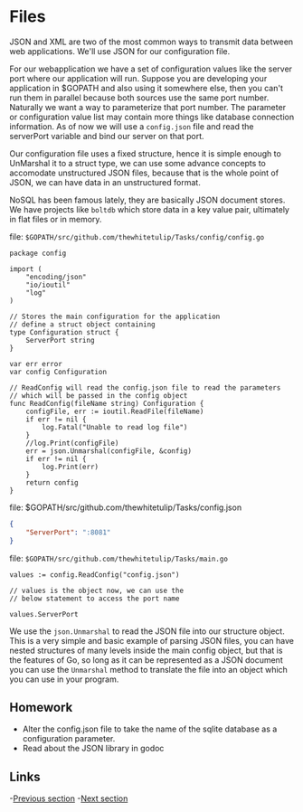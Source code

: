 # Files

JSON and XML are two of the most common ways to transmit data between web applications. We'll use JSON for our configuration file.

For our webapplication we have a set of configuration values like the server port where our application will run. Suppose you are developing your application in $GOPATH and also using it somewhere else, then you can't run them in parallel because both sources use the same port number. Naturally we want a way to parameterize that port number. The parameter or configuration value list may contain more things like database connection information.  As of now we will use a `config.json` file and read the serverPort variable and bind our server on that port.

Our configuration file uses a fixed structure, hence it is simple enough to UnMarshal it to a struct type, we can use some advance concepts to accomodate unstructured JSON files, because that is the whole point of JSON, we can have data in an unstructured format.

NoSQL has been famous lately, they are basically JSON document stores. We have projects like `boltdb` which store data in a key value pair, ultimately in flat files or in memory.

file: `$GOPATH/src/github.com/thewhitetulip/Tasks/config/config.go`

```golang
package config

import (
	"encoding/json"
	"io/ioutil"
	"log"
)

// Stores the main configuration for the application
// define a struct object containing
type Configuration struct {
	ServerPort string
}

var err error
var config Configuration

// ReadConfig will read the config.json file to read the parameters
// which will be passed in the config object
func ReadConfig(fileName string) Configuration {
	configFile, err := ioutil.ReadFile(fileName)
	if err != nil {
		log.Fatal("Unable to read log file")
	}
	//log.Print(configFile)
	err = json.Unmarshal(configFile, &config)
	if err != nil {
		log.Print(err)
	}
	return config
}
```
file: $GOPATH/src/github.com/thewhitetulip/Tasks/config.json

```json
{
	"ServerPort": ":8081"
}
```

file: `$GOPATH/src/github.com/thewhitetulip/Tasks/main.go`

```golang
values := config.ReadConfig("config.json")

// values is the object now, we can use the
// below statement to access the port name

values.ServerPort
```

We use the `json.Unmarshal` to read the JSON file into our structure object.
This is a very simple and basic example of parsing JSON files, you can have nested structures of many levels
inside the main config object, but that is the features of Go, so long as it can be represented as a JSON document
you can use the `Unmarshal` method to translate the file into an object which you can use in your program.

## Homework

- Alter the config.json file to take the name of the sqlite database as a configuration parameter.
- Read about the JSON library in godoc

## Links

-[Previous section](4.0authentication.md)
-[Next section](6.0routing.md)
